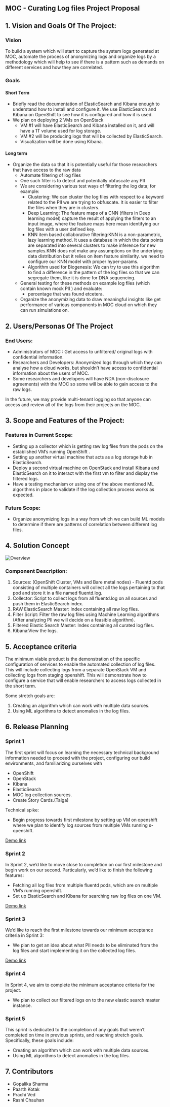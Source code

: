 ## MOC - Curating Log files Project Proposal

## 1. Vision and Goals Of The Project:

### Vision
To build a system which will start to capture the system logs generated at MOC, automate the process of anonymizing logs and organize logs by a methodology which will help to see if there is a pattern such as demands on different services and how they are correlated.

### Goals
#### Short Term 
* Briefly read the documentation of ElasticSearch and Kibana enough to understand how to install and configure it. We use ElasticSearch and Kibana on OpenShift to see how it is configured and how it is used.
* We plan on deploying 2 VMs on OpenStack
	* VM #1 will have ElasticSearch and Kibana installed on it, and will have a 1T volume used for log storage.
	* VM #2  will be producing logs that will be collected by ElasticSearch.
	* Visualization will be done using Kibana.


#### Long term
* Organize the data so that it is potentially useful for those researchers that have access to the raw data
	* Automate filtering of log files
	* One such filter is to detect and potentially obfuscate any PII
    * We are considering various test ways of filtering the log data; for example:
		* Clustering: We can cluster the log files with respect to a keyword related to the PII we are trying to obfuscate. It is easier to filter the files when they are in clusters.
        * Deep Learning: The feature maps of a CNN (filters in Deep learning model) capture the result of applying the filters to an input image, where the feature maps here mean identifying our log files with a user defined key.
        * KNN item based collaborative filtering:KNN is a non-parametric, lazy learning method. It uses a database in which the data points are separated into several clusters to make inference for new samples.KNN does not make any assumptions on the underlying data distribution but it relies on item feature similarity. we need to configure our KNN model with proper hyper-params.
        * Algorithm used for Biogenesis: We can try to use this algorithm to find a difference in the pattern of the log files so that we can segregate them, like it is done for DNA sequencing.
	* General testing for these methods on example log files (which contain known mock PII )
       and evaluate:
    	* percentage that was found etcetera.
	* Organize the anonymizing data to draw meaningful insights like get performance of various components in MOC cloud on which they can run simulations on.

## 2. Users/Personas Of The Project

### End Users:
* Administrators of MOC : Get access to unfiltered/ original logs with confidential information.
* Researchers and Developers: Anonymized logs through which they can analyse how a cloud works, but shouldn’t have access to confidential information about the users of MOC.
* Some researchers and developers will have NDA (non-disclosure agreements) with the MOC so some will be able to gain access to the raw logs.

In the future, we may provide multi-tenant logging so that anyone can access and review all of the           logs  from their projects on the MOC.

## 3. Scope and Features of the Project:

### Features in Current Scope:
* Setting up a collector which is getting raw log files from the pods on the established VM’s running OpenShift .
* Setting up another virtual machine that acts as a log storage hub in ElasticSearch.
* Deploy a second virtual machine on OpenStack and install Kibana and ElasticSearch on it to interact with the first vm to filter and display the filtered logs.
* Have a testing mechanism or using one of the above mentioned ML algorithms in place to validate if the log collection process works as expected.


### Future Scope:
* Organize anonymizing logs in a way from which we can build ML models to determine if there are patterns of correlation between different log files.

## 4. Solution Concept

![Overview](https://github.com/BU-NU-CLOUD-F19/Curating_Log_Files/blob/master/images/FCC.png)


### Component Description:

1. Sources: (OpenShift Cluster, VMs and Bare metal nodes) - Fluentd pods consisting of multiple containers will collect all the logs pertaining to that pod and store it in a file named fluentd.log.
2. Collector: Script to collect logs from all fluentd.log on all sources and push them in ElasticSearch index.
3. RAW ElasticSearch Master: Index containing all raw log files.
4. Filter Script:  Filter the raw log files using Machine Learning algorithms (After analyzing PII we will decide on a feasible algorithm).
5. Filtered Elastic Search Master: Index containing all curated log files.
6. Kibana:View the logs.

## 5. Acceptance criteria

The minimum viable product is the demonstration of the specific configuration of services to enable the automated collection of log files. This will include collecting logs from a separate OpenStack VM and collecting logs from staging openshift. This will demonstrate how to configure a service that will enable researchers to access logs collected in the short term.

Some stretch goals are:
 1. Creating an algorithm which can work with multiple data sources.
 2. Using ML algorithms to detect anomalies in the log files.

## 6. Release Planning
### Sprint 1 
The first sprint will focus on learning the necessary technical background information needed to proceed with the project, configuring our build environments, and familiarizing ourselves with 
* OpenShift
* OpenStack
* Kibana
* ElasticSearch
* MOC log collection sources. 
* Create Story Cards.(Taiga)

Technical spike: 
* Begin progress towards first milestone by setting up VM on openshift where we plan to identify log sources from multiple VMs running s-openshift.

[Demo link](https://github.com/BU-NU-CLOUD-F19/Curating_Log_Files/blob/master/demos/Week1.pptx)


### Sprint 2
In Sprint 2, we’d like to move close to completion on our first milestone and begin work on our second. Particularly, we’d like to finish the following features:
* Fetching all log files from multiple fluentd pods, which are on multiple VM’s running openshift.
* Set up ElasticSearch and Kibana for searching raw log files on one VM.

[Demo link](https://docs.google.com/presentation/d/1Lb6w3OOkxOWkB-IKia2YSLu2TSyXegyiNVqggS_0JC0/edit?usp=sharing)


### Sprint 3
We’d like to reach the first milestone towards our minimum acceptance criteria in Sprint 3:
* We plan to get an idea about what PII needs to be eliminated from the log files and start implementing it on the collected log files.

[Demo link](https://1drv.ms/p/s!AkxTmCI5bOduolw-_DrHA8nTTuFw)

### Sprint 4
In Sprint 4, we aim to complete the minimum acceptance criteria for the project. 
* We plan to collect our filtered logs on to the new elastic search master instance.


### Sprint 5
This sprint is dedicated to the completion of any goals that weren’t completed on time in previous sprints, and reaching stretch goals. Specifically, these goals include:
* Creating an algorithm which can work with multiple data sources.
* Using ML algorithms to detect anomalies in the log files.

## 7. Contributors
* Gopalika Sharma
* Paarth Kotak
* Prachi Ved
* Rashi Chauhan




